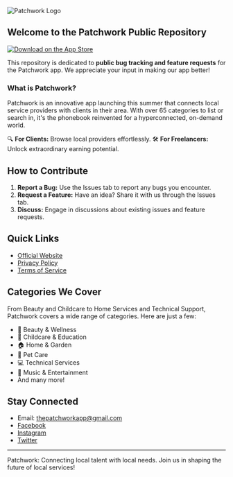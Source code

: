 
![Patchwork Logo](https://static.wixstatic.com/media/589a79_49c5f347f83143ac98ebbd7411e52b67~mv2.png)

## Welcome to the Patchwork Public Repository

[![Download on the App Store](https://static.wixstatic.com/media/589a79_4b31bb282acd4d9fa70d3d8af65ef650~mv2.png/v1/fill/w_165,h_55,al_c,q_85,usm_0.66_1.00_0.01,enc_auto/589a79_4b31bb282acd4d9fa70d3d8af65ef650~mv2.png)](https://apps.apple.com/ca/app/patchwork-local-freelancers/id1478768303)

This repository is dedicated to **public bug tracking and feature requests** for the Patchwork app. We appreciate your input in making our app better!

### What is Patchwork?

Patchwork is an innovative app launching this summer that connects local service providers with clients in their area. With over 65 categories to list or search in, it's the phonebook reinvented for a hyperconnected, on-demand world.

🔍 **For Clients:** Browse local providers effortlessly.
🛠️ **For Freelancers:** Unlock extraordinary earning potential.

## How to Contribute

1. **Report a Bug:** Use the Issues tab to report any bugs you encounter.
2. **Request a Feature:** Have an idea? Share it with us through the Issues tab.
3. **Discuss:** Engage in discussions about existing issues and feature requests.

## Quick Links

- [Official Website](https://www.thepatchworkapp.ca/)
- [Privacy Policy](https://www.thepatchworkapp.ca/privacypolicy)
- [Terms of Service](https://www.thepatchworkapp.ca/termsofservice)

## Categories We Cover

From Beauty and Childcare to Home Services and Technical Support, Patchwork covers a wide range of categories. Here are just a few:

- 💅 Beauty & Wellness
- 👶 Childcare & Education
- 🏠 Home & Garden
- 🐾 Pet Care
- 💻 Technical Services
- 🎵 Music & Entertainment
- And many more!

## Stay Connected

- Email: [thepatchworkapp@gmail.com](mailto:thepatchworkapp@gmail.com)
- [Facebook](https://facebook.com/patchworkapp)
- [Instagram](https://instagram.com/patchworkapp)
- [Twitter](https://twitter.com/patchworkapp)

---

Patchwork: Connecting local talent with local needs. Join us in shaping the future of local services!
